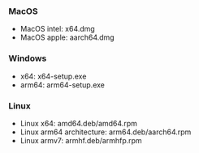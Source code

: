 ### MacOS

-   MacOS intel: x64.dmg
-   MacOS apple: aarch64.dmg

### Windows

-   x64: x64-setup.exe
-   arm64: arm64-setup.exe

### Linux

-   Linux x64: amd64.deb/amd64.rpm
-   Linux arm64 architecture: arm64.deb/aarch64.rpm
-   Linux armv7: armhf.deb/armhfp.rpm
